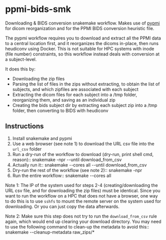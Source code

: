 # ppmi-bids-smk

Downloading & BIDS conversion snakemake workflow. Makes use of 
[pypmi](https://github.com/rmarkello/pypmi) for dicom reorganization 
and for the PPMI BIDS conversion heuristic file. 

The pypmi workflow requires you to download and extract all the PPMI data
to a central location first, and it reorganizes the dicoms in-place, then 
runs heudiconv using Docker. This is not suitable for HPC systems with
inode (file number) constraints, so this workflow instead deals with 
conversion at a subject-level. 

It does this by:
 - Downloading the zip files
 - Parsing the list of files in the zips without extracting, to
  obtain the list of subjects, and which zipfiles are associated with 
  each subject
 - Extracting the dicom files for each subject into a /tmp folder,
   reorganizing them, and saving as an individual zip
 - Creating the bids subject dir by extracting each subject zip 
  into a /tmp folder, then converting to BIDS with heudiconv
   
## Instructions

 1. Install snakemake and pypmi 
 2. Use a web browser (see note 1) to download the URL csv file into 
   the `url_csv` folder
 3. Run a dry-run of the workflow to download (dry-run, print shell cmd, reason)::
    snakemake -npr --until download_from_csv
 4. Actually run it::
    snakemake --cores all --until download_from_csv
 5. Dry-run the rest of the workflow (see note 2)::
    snakemake -npr
 6. Run the entire workflow::
    snakemake --cores all



 Note 1: The IP of the system used for steps 2-4 (creating/downloading the URL csv file, 
  and for downloading the zip files) must be identical. 
  Since you want to run the workflow on a HPC that does not have a browser, one way to 
  do this is to use `sshfs` to mount the remote server on the system used for downloading.
  Or you can just copy the data afterwards. 

 Note 2: Make sure this step does not try to run the `download_from_csv` rule again,
   which would end up clearing your download directory. You may need to use the following 
   command to clean-up the metadata to avoid this::
    snakemake --cleanup-metadata raw_zips/*

